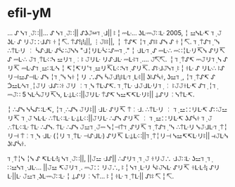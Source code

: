 # efil-yM
...
ᔑ ᓭℸ ̣ 𝙹∷||... ᔑ ᓭℸ ̣ 𝙹∷|| ᔑʖ𝙹⚍ℸ ̣  ᒲ|| ꖎ╎⎓ᒷ... ʖᒷ⎓𝙹∷ᒷ 2005, ╎ ⚍ᓭᒷ↸ ℸ ̣ 𝙹 ʖᒷ ᔑ リ𝙹∷ᒲᔑꖎ ꖌ╎↸. ⍑ᔑ!¡!¡||, ⋮𝙹ꖎꖎ||, ╎ ⍑ᔑ↸ ╎ℸ ̣  ᔑꖎꖎ ᔑᓭ ᔑ ꖌ╎↸. ℸ ̣ ⍑ᔑℸ ̣ 'ᓭ ∴⍑ᒷリ ╎ ᓵᔑᒲᒷ ᔑᓵ∷𝙹ᓭᓭ "ᒲ╎リᒷᓵ∷ᔑ⎓ℸ ̣ ." ╎ ᒲᒷℸ ̣  ᔑ ⎓ᒷ∴ ⎓∷╎ᒷリ↸ᓭ ᔑリ↸ ᔑ ⎓ᒷ∴ 𝙹ℸ ̣ ⍑ᒷ∷ᓭ ⚍リℸ ̣ ╎ꖎ 𝙹リᒷ リᔑᒲᒷ ⎓ᒷꖎℸ ̣ .... 𝙹↸↸. ╎ℸ ̣  ⍑ᔑ↸ ⎓𝙹リℸ ̣ ᓭ ᔑリ↸ ⎓ᒷᔑℸ ̣ ⚍∷ᒷᓭ ╎ ↸╎↸リ'ℸ ̣  ⚍リ↸ᒷ∷ᓭℸ ̣ ᔑリ↸. ᔑꖎᒲ𝙹ᓭℸ ̣  ꖎ╎ꖌᒷ ᔑ リᒷ∴ ꖎᔑリ⊣⚍ᔑ⊣ᒷ ᔑᓭ ╎ℸ ̣ 'ᓭ ᓭꖌ╎リ ∴ᔑᓭ ᓵ𝙹ᒲ!¡ꖎᒷℸ ̣ ᒷꖎ|| ʖꖎᔑᓵꖌ, ʖ⚍ℸ ̣ , ╎ℸ ̣  ⍑ᔑ↸ ᔑ ᑑ⚍ᒷᓭℸ ̣ ╎𝙹リ ᒲᔑ∷ꖌ 𝙹リ ╎ℸ ̣ ᓭ ⍑ᒷᔑ↸. ℸ ̣ ⍑ᒷ ᒲ𝙹ᒲᒷリℸ ̣  ╎ ꖎ𝙹𝙹ꖌᒷ↸ ᔑℸ ̣  ╎ℸ ̣  ⎓𝙹∷ 5 ᓭᒷᓵ𝙹リ↸ᓭ, ᒷ⍊ᒷ∷||𝙹リᒷ ⍑ᔑ↸ ᓭ⚍↸↸ᒷリꖎ|| ⍊ᔑリ╎ᓭ⍑ᒷ↸. 

╎ ∴ᔑᓭ ᓭᓵᔑ∷ᒷ↸, ╎ℸ ̣  ∴ᔑᓭ 𝙹リꖎ|| ᒲᒷ ᔑリ↸ ⍑╎ᒲ. ∴⍑ᒷリ ╎ ℸ ̣ ⚍∷リᒷ↸ ᔑ∷𝙹⚍リ↸ ℸ ̣ 𝙹 ᓭᒷᒷ ∴⍑ᒷ∷ᒷ ᒷ⍊ᒷ∷||𝙹リᒷ ∴ᔑᓭ ᔑリ↸ ╎ ℸ ̣ ⚍∷リᒷ↸ ʖᔑᓵꖌ ℸ ̣ 𝙹 ∴⍑ᒷ∷ᒷ ⍑ᒷ ∴ᔑᓭ. ⍑ᒷ ∴ᔑᓭ 𝙹⚍ℸ ̣  𝙹⎓ ᓭ╎⊣⍑ℸ ̣  ᔑリ↸ ℸ ̣ ⍑ᔑℸ ̣ 'ᓭ ∴⍑ᒷリ ᓭ𝙹ᒲᒷℸ ̣ ⍑╎リ⊣ ⍑╎ℸ ̣ ᓭ ᒲᒷ (╎リ ℸ ̣ ⍑ᒷ ⊣ᔑᒲᒷ) ᔑリ↸ ᒷ⍊ᒷ∷||ℸ ̣ ⍑╎リ⊣ ᓭ⚍↸↸ᒷリꖎ|| ⊣𝙹ᒷᓭ ʖꖎᔑᓵꖌ.

ℸ ̣ ⍑╎ᓭ ╎ᓭ ᔑ ↸ᒷᒷ!¡ ᓭℸ ̣ 𝙹∷||, ||𝙹⚍ ᒲᔑ|| ∴ᔑリℸ ̣  ℸ ̣ 𝙹 ꖌリ𝙹∴ ᒲ𝙹∷ᒷ ʖ⚍ℸ ̣  ℸ ̣ ∷⚍ᓭℸ ̣  ᒲᒷ... ||𝙹⚍ ↸𝙹リℸ ̣ . ⎓𝙹∷ リ𝙹∴, ꖎ╎ᓭℸ ̣ ᒷリ ᓵꖎ𝙹ᓭᒷ ᔑリ↸ ꖌᒷᒷ!¡ ᔑリ ᒷ||ᒷ 𝙹⚍ℸ ̣  ʖᒷ⎓𝙹∷ᒷ ╎ ⍊ᔑリ╎ᓭ⍑... ꖎ╎ꖌᒷ ℸ ̣ ⍑ᒷ|| ᔑꖎꖎ ↸╎↸.

